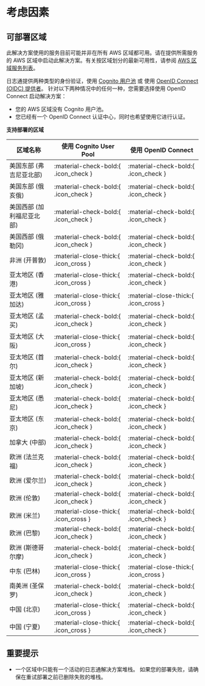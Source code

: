# 考虑因素

## 可部署区域
此解决方案使用的服务目前可能并非在所有 AWS 区域都可用。请在提供所需服务的 AWS 区域中启动此解决方案。有关按区域划分的最新可用性，请参阅 [AWS 区域服务列表][services]。

日志通提供两种类型的身份验证，使用 [Cognito 用户池](https://docs.aws.amazon.com/cognito/latest/developerguide/cognito-user-identity-pools.html) 或
使用 [OpenID Connect (OIDC) 提供者](https://openid.net/connect/)。 针对以下两种情况中的任何一种，您需要选择使用 OpenID Connect 启动解决方案：

- 您的 AWS 区域没有 Cognito 用户池。
- 您已经有一个 OpenID Connect 认证中心，同时也希望使用它进行认证。

**支持部署的区域**

| 区域名称           | 使用 Cognito User Pool                  | 使用 OpenID Connect                     |
|----------------|---------------------------------------|---------------------------------------|
| 美国东部 (弗吉尼亚北部)  | :material-check-bold:{ .icon_check }  | :material-check-bold:{ .icon_check }  |
| 美国东部 (俄亥俄)     | :material-check-bold:{ .icon_check }  | :material-check-bold:{ .icon_check }  |
| 美国西部 (加利福尼亚北部) | :material-check-bold:{ .icon_check }  | :material-check-bold:{ .icon_check }  |
| 美国西部 (俄勒冈)     | :material-check-bold:{ .icon_check }  | :material-check-bold:{ .icon_check }  |
| 非洲 (开普敦)       | :material-close-thick:{ .icon_cross } | :material-check-bold:{ .icon_check } |
| 亚太地区 (香港)      | :material-close-thick:{ .icon_cross } | :material-check-bold:{ .icon_check } |
| 亚太地区 (雅加达)     | :material-close-thick:{ .icon_cross } | :material-close-thick:{ .icon_cross } |
| 亚太地区 (孟买)      | :material-check-bold:{ .icon_check }  | :material-check-bold:{ .icon_check }  |
| 亚太地区 (大阪)      | :material-close-thick:{ .icon_cross } | :material-check-bold:{ .icon_check }  |
| 亚太地区 (首尔)      | :material-check-bold:{ .icon_check }  | :material-check-bold:{ .icon_check }  |
| 亚太地区 (新加坡)     | :material-check-bold:{ .icon_check }  | :material-check-bold:{ .icon_check }  |
| 亚太地区 (悉尼)      | :material-check-bold:{ .icon_check }  | :material-check-bold:{ .icon_check }  |
| 亚太地区 (东京)      | :material-check-bold:{ .icon_check }  | :material-check-bold:{ .icon_check }  |
| 加拿大 (中部)       | :material-check-bold:{ .icon_check }  | :material-check-bold:{ .icon_check }  |
| 欧洲 (法兰克福)      | :material-check-bold:{ .icon_check }  | :material-check-bold:{ .icon_check }  |
| 欧洲 (爱尔兰)       | :material-check-bold:{ .icon_check }  | :material-check-bold:{ .icon_check }  |
| 欧洲 (伦敦)        | :material-check-bold:{ .icon_check }  | :material-check-bold:{ .icon_check }  |
| 欧洲 (米兰)        | :material-close-thick:{ .icon_cross } | :material-check-bold:{ .icon_check } |
| 欧洲 (巴黎)        | :material-check-bold:{ .icon_check }  | :material-check-bold:{ .icon_check }  |
| 欧洲 (斯德哥尔摩)     | :material-check-bold:{ .icon_check }  | :material-check-bold:{ .icon_check }  |
| 中东 (巴林)        | :material-close-thick:{ .icon_cross } | :material-close-thick:{ .icon_cross } |
| 南美洲 (圣保罗)      | :material-check-bold:{ .icon_check }  | :material-check-bold:{ .icon_check }  |
| 中国 (北京)        | :material-close-thick:{ .icon_cross } | :material-check-bold:{ .icon_check }  |
| 中国 (宁夏)        | :material-close-thick:{ .icon_cross } | :material-check-bold:{ .icon_check }  |

## 重要提示

- 一个区域中只能有一个活动的日志通解决方案堆栈。 如果您的部署失败，请确保在重试部署之前已删除失败的堆栈。


[services]: https://aws.amazon.com/about-aws/global-infrastructure/regional-product-services/?nc1=h_ls